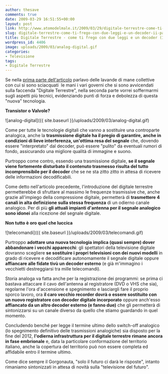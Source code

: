 ```yaml
---
author: thesave
comments: true
date: 2009-03-29 16:51:55+00:00
layout: post
link: http://www.atomodelmale.it/2009/03/29/digitale-terrestre-come-ti-frego-con-due-leggi-e-un-decoder-ii-parte/
slug: digitale-terrestre-come-ti-frego-con-due-leggi-e-un-decoder-ii-parte
title: Digitale Terrestre - come ti frego con due leggi e un decoder (II parte)
wordpress_id: 4406
image: uploads/2009/03/analog-digital.gif
categories:
- Televisione
tags:
- Digitale Terrestre
---
```


Se nella [prima parte dell'articolo](/2009/02/28/digitale-terrestre-come-ti-frego-con-due-leggi-e-un-decoder-i-parte.html) parlavo delle lavande di mane collettive con cui si sono sciacquati  le mani i vari governi che si sono avvicendati sulla faccenda "Digitale Terrestre", nella seconda parte vorrei soffermarmi sugli aspetti più tecnici, evidenziando punti di forza e debolezza di questa "nuova" tecnologia.

**Transistor o Valvole?**

![analog-digital]({{ site.baseurl }}/uploads/2009/03/analog-digital.gif)

Come per tutte le tecnologie digitali che vanno a sostituire una controparte analogica, anche la **trasmissione digitale ha il pregio di garantire, anche in condizioni di lieve interferenza, un'ottima resa del segnale** che, dovendo essere "interpretato" dal decoder, può essere "pulito" da eventuali rumori di fondo, assicurando una migliore qualità di immagine e suono.

Purtroppo come contro, essendo una trasmissione digitale, **se il segnale viene fortemente disturbato il contenuto trasmesso risulta del tutto incomprensibile per il decoder** che se ne sta zitto zitto in attesa di ricevere delle informazioni decodificabili.

Come detto nell'articolo precedente, l'introduzione del digitale terrestre permetterebbe di sfruttare al massimo le frequenze trasmissive che, anche grazie all'impiego della compressione digitale, permetterà di **trasmettere 4 canali in alta definizione sulla stessa frequenza** di un odierno canale analogico. Per di più **gli attuali impianti d'antenna per il segnale analogico sono idonei** alla ricezione del segnale digitale.

**Non tutto è oro quel che luccica**

![telecomandi]({{ site.baseurl }}/uploads/2009/03/telecomandi.gif)

Purtroppo **adottare una nuova tecnologia implica (quasi sempre) dover abbandonare i vecchi apparecchi**: gli spettatori della televisione digitale dovranno scegliere **se sostituire i propri televisioni con dei nuovi modelli** in grado di ricevere e decodificare autonomamente il segnale digitale oppure **affiancare alle fidate tivù un decoder esterno** (e già m'immagino i vecchietti destreggiarsi tra mille telecomandi).

Storia analoga va fatta anche per la registrazione dei programmi: se prima ci bastava attaccare il cavo dell'antenna al registratore (DVD o VHS che sia), regolarne l'ora d'accensione e spegnimento e lasciargli fare il proprio sporco lavoro, ora **il caro vecchio recorder dovrà o essere sostituito con un nuovo registratore con decoder digitale incorporato** oppure anch'esso **affiancato da un altro decoder esterno (e fanno due)** che gli permetterà di sintonizzarsi su un canale diverso da quello che stiamo guardando in quel momento.

Concludendo benché per legge il termine ultimo dello switch-off analogico (lo spegnimento definitivo delle trasmissioni analogiche) sia disposto per la fine del 2012, **l'odierna infrastruttura per il digitale terrestre rimane ancora in fase embrionale** e, data la particolare conformazione del territorio italiano, anche la copertura del territorio può non essere completa ed affidabile entro il termine ultimo.

Come dice sempre il Gorgonauta, "solo il futuro ci darà le risposte", intanto rimaniamo sintonizzati in attesa di novità sulla "televisione del futuro".
